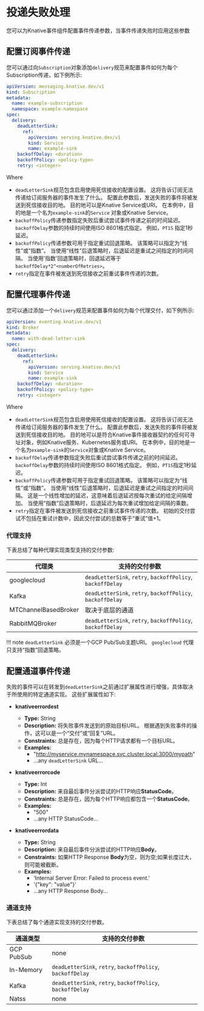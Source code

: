 # 投递失败处理

您可以为Knative事件组件配置事件传递参数，当事件传递失败时应用这些参数

## 配置订阅事件传递

您可以通过向`Subscription`对象添加`delivery`规范来配置事件如何为每个Subscription传递，如下例所示:

```yaml
apiVersion: messaging.knative.dev/v1
kind: Subscription
metadata:
  name: example-subscription
  namespace: example-namespace
spec:
  delivery:
    deadLetterSink:
      ref:
        apiVersion: serving.knative.dev/v1
        kind: Service
        name: example-sink
    backoffDelay: <duration>
    backoffPolicy: <policy-type>
    retry: <integer>
```

Where

- `deadLetterSink`规范包含启用使用死信接收的配置设置。
  这将告诉订阅无法传递给订阅服务器的事件发生了什么。
  配置此参数后，发送失败的事件将被发送到死信接收目的地。
  目的地可以是Knative Service或URI。
  在本例中，目的地是一个名为`example-sink`的`Service` 对象或Knative Service。
- `backoffPolicy`传递参数指定失败后重试尝试事件传递之前的时间延迟。
  `backoffDelay`参数的持续时间使用ISO 8601格式指定。
  例如，`PT1S` 指定1秒延迟。
- `backoffPolicy`传递参数可用于指定重试回退策略。
  该策略可以指定为“线性”或“指数”。
  当使用“线性”后退策略时，后退延迟是重试之间指定的时间间隔。
  当使用'指数'回退策略时，回退延迟等于`backoffDelay*2^<numberOfRetries>`。
- `retry`指定在事件被发送到死信接收之前重试事件传递的次数。

## 配置代理事件传递

您可以通过添加一个`delivery`规范来配置事件如何为每个代理交付，如下例所示:

```yaml
apiVersion: eventing.knative.dev/v1
kind: Broker
metadata:
  name: with-dead-letter-sink
spec:
  delivery:
    deadLetterSink:
      ref:
        apiVersion: serving.knative.dev/v1
        kind: Service
        name: example-sink
    backoffDelay: <duration>
    backoffPolicy: <policy-type>
    retry: <integer>
```

Where

- `deadLetterSink`规范包含启用使用死信接收的配置设置。
  这将告诉订阅无法传递给订阅服务器的事件发生了什么。
  配置此参数后，发送失败的事件将被发送到死信接收目的地。
  目的地可以是符合Knative事件接收器契约的任何可寻址对象，例如Knative服务、Kubernetes服务或URI。
  在本例中，目的地是一个名为`example-sink`的`Service`对象或Knative Service。
- `backoffDelay`传递参数指定失败后重试尝试事件传递之前的时间延迟。
  `backoffDelay`参数的持续时间使用ISO 8601格式指定。
  例如，`PT1S`指定1秒延迟。
- `backoffPolicy`传递参数可用于指定重试回退策略。
  该策略可以指定为“线性”或“指数”。
  当使用“线性”后退策略时，后退延迟是重试之间指定的时间间隔。
  这是一个线性增加的延迟，这意味着后退延迟按每次重试的给定间隔增加。
  当使用“指数”后退策略时，后退延迟为每次重试增加给定间隔的乘数。
- `retry`指定在事件被发送到死信接收之前重试事件传递的次数。
  初始的交付尝试不包括在重试计数中，因此交付尝试的总数等于“重试”值+1。

### 代理支持

下表总结了每种代理实现类型支持的交付参数:

| 代理类               | 支持的交付参数                                             |
| -------------------- | ---------------------------------------------------------- |
| googlecloud          | `deadLetterSink`, `retry`, `backoffPolicy`, `backoffDelay` |
| Kafka                | `deadLetterSink`, `retry`, `backoffPolicy`, `backoffDelay` |
| MTChannelBasedBroker | 取决于底层的通道                                           |
| RabbitMQBroker       | `deadLetterSink`, `retry`, `backoffPolicy`, `backoffDelay` |

!!! note
    `deadLetterSink` 必须是一个GCP Pub/Sub主题URI。
    `googlecloud` 代理只支持“指数”回退策略。

## 配置通道事件传递

失败的事件可以在转发到`deadLetterSink`之前通过扩展属性进行增强，具体取决于所使用的特定通道实现。
这些扩展属性如下:

- **knativeerrordest**
    - **Type:** String
    - **Description:** 将失败事件发送到的原始目标URL。
        根据遇到失败事件的操作，这可以是一个“交付”或“回复”URL。
    - **Constraints:** 总是存在，因为每个HTTP请求都有一个目标URL。
    - **Examples:**
        - "http://myservice.mynamespace.svc.cluster.local:3000/mypath"
        - ...any `deadLetterSink` URL...

- **knativeerrorcode**
    - **Type:** Int
    - **Description:** 来自最后事件分派尝试的HTTP响应**StatusCode**。
    - **Constraints:** 总是存在，因为每个HTTP响应都包含一个**StatusCode**。
    - **Examples:**
        - "500"
        - ...any HTTP StatusCode...

- **knativeerrordata**
    - **Type:** String
    - **Description:** 来自最后事件分派尝试的HTTP响应**Body**。
    - **Constraints:** 如果HTTP Response **Body**为空，则为空;如果长度过大，则可能被截断。
    - **Examples:**
        - 'Internal Server Error: Failed to process event.'
        - '{"key": "value"}'
        - ...any HTTP Response Body...

### 通道支持

下表总结了每个通道实现支持的交付参数。

| 通道类型   | 支持的交付参数                                             |
| ---------- | ---------------------------------------------------------- |
| GCP PubSub | none                                                       |
| In-Memory  | `deadLetterSink`, `retry`, `backoffPolicy`, `backoffDelay` |
| Kafka      | `deadLetterSink`, `retry`, `backoffPolicy`, `backoffDelay` |
| Natss      | none                                                       |
